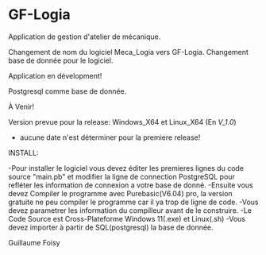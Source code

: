 # GF-Logia
Application de gestion d'atelier de mécanique.

Changement de nom du logiciel Meca_Logia vers GF-Logia.
Changement base de donnée pour le logiciel.

Application en dévelopment!

Postgresql comme base de donnée.

À Venir!

Version prevue pour la release: Windows_X64 et Linux_X64 (En *V_1.0*) 
- aucune date n'est déterminer pour la premiere release!

INSTALL:

-Pour installer le logiciel vous devez éditer les premieres lignes du code source "main.pb" et modifier la ligne de connection PostgreSQL pour refléter les information de connexion a votre base de donné.
-Ensuite vous devez Compiler le programme avec Purebasic(V6.04) pro, la version gratuite ne peu compiler le programme car il ya trop de ligne de code.
-Vous devez parametrer les information du compilleur avant de le construire.
-Le Code Source est Cross-Plateforme Windows 11(.exe) et Linux(.sh)
-Vous devez importer à partir de SQL(postgresql) la base de donnée.


  
Guillaume Foisy
